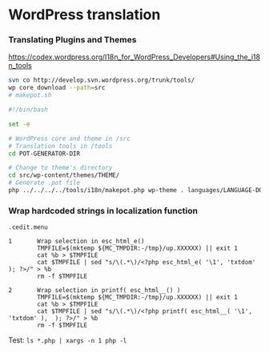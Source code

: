 # WordPress translation

### Translating Plugins and Themes

https://codex.wordpress.org/I18n_for_WordPress_Developers#Using_the_i18n_tools

```bash
svn co http://develop.svn.wordpress.org/trunk/tools/
wp core download --path=src
# makepot.sh

#!/bin/bash

set -e

# WordPress core and theme in /src
# Translation tools in /tools
cd POT-GENERATOR-DIR

# Change to theme's directory
cd src/wp-content/themes/THEME/
# Generate .pot file
php ../../../../tools/i18n/makepot.php wp-theme . languages/LANGUAGE-DOMAIN.pot
```

### Wrap hardcoded strings in localization function

`.cedit.menu`

```
1       Wrap selection in esc_html_e()
        TMPFILE=$(mktemp ${MC_TMPDIR:-/tmp}/up.XXXXXX) || exit 1
        cat %b > $TMPFILE
        cat $TMPFILE | sed "s/\(.*\)/<?php esc_html_e( '\1', 'txtdom' ); ?>/" > %b
        rm -f $TMPFILE

2       Wrap selection in printf( esc_html__() )
        TMPFILE=$(mktemp ${MC_TMPDIR:-/tmp}/up.XXXXXX) || exit 1
        cat %b > $TMPFILE
        cat $TMPFILE | sed "s/\(.*\)/<?php printf( esc_html__( '\1', 'txtdom' ),  ); ?>/" > %b
        rm -f $TMPFILE
```

Test: `ls *.php | xargs -n 1 php -l`
